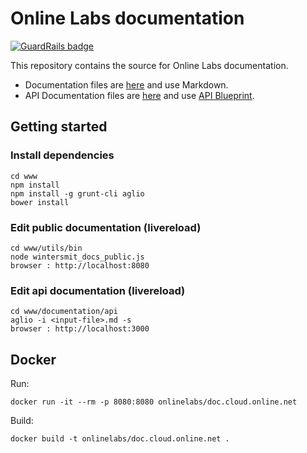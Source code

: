 # Online Labs documentation

[![GuardRails badge](https://badges.production.guardrails.io/moul/doc.cloud.online.net.svg)](https://www.guardrails.io)

This repository contains the source for Online Labs documentation.

- Documentation files are [here](https://github.com/online-labs/doc.cloud.online.net/tree/master/www/documentation/docs_public/contents) and use Markdown.
- API Documentation files are [here](https://github.com/online-labs/doc.cloud.online.net/tree/master/www/documentation/api/content) and use [API Blueprint](https://github.com/apiaryio/api-blueprint).

## Getting started

### Install dependencies
```
cd www
npm install
npm install -g grunt-cli aglio
bower install
```

### Edit public documentation (livereload)
```
cd www/utils/bin
node wintersmit_docs_public.js
browser : http://localhost:8080
```

### Edit api documentation (livereload)
```
cd www/documentation/api
aglio -i <input-file>.md -s
browser : http://localhost:3000
```

## Docker

Run:

`docker run -it --rm -p 8080:8080 onlinelabs/doc.cloud.online.net`

Build:

`docker build -t onlinelabs/doc.cloud.online.net .`

